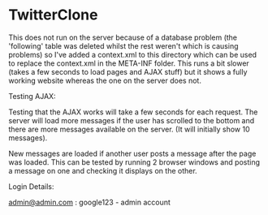TwitterClone
============

This does not run on the server because of a database problem (the 'following' table was deleted whilst the rest weren't which is causing problems) so I've added a context.xml to this directory which can be used to replace the context.xml in the META-INF folder.  This runs a bit slower (takes a few seconds to load pages and AJAX stuff) but it shows a fully working website whereas the one on the server does not.  

Testing AJAX:

Testing that the AJAX works will take a few seconds for each request.  The server will load more messages if the user has scrolled to the bottom and there are more messages available on the server.  (It will initially show 10 messages).  

New messages are loaded if another user posts a message after the page was loaded.  This can be tested by running 2 browser windows and posting a message on one and checking it displays on the other.

Login Details:

admin@admin.com : google123 - admin account
